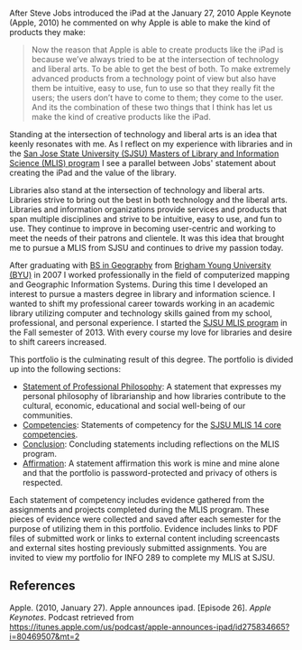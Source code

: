 After Steve Jobs introduced the iPad at the January 27, 2010 Apple Keynote (Apple, 2010) he commented on why Apple is able to make the kind of products they make:

> Now the reason that Apple is able to create products like the iPad is because we’ve always tried to be at the intersection of technology and liberal arts. To be able to get the best of both. To make extremely advanced products from a technology point of view but also have them be intuitive, easy to use, fun to use so that they really fit the users; the users don’t have to come to them; they come to the user. And its the combination of these two things that I think has let us make the kind of creative products like the iPad.

Standing at the intersection of technology and liberal arts is an idea that keenly resonates with me. As I reflect on my experience with libraries and in the [San Jose State University (SJSU) Masters of Library and Information Science (MLIS) program](http://ischool.sjsu.edu/programs/master-library-and-information-science-mlis) I see a parallel between Jobs' statement about creating the iPad and the value of the library. 

Libraries also stand at the intersection of technology and liberal arts. Libraries strive to bring out the best in both technology and the liberal arts. Libraries and information organizations provide services and products that span multiple disciplines and strive to be intuitive, easy to use, and fun to use. They continue to improve in becoming user-centric and working to meet the needs of their patrons and clientele. It was this idea that brought me to pursue a MLIS from SJSU and continues to drive my passion today. 

After graduating with [BS in Geography](https://geography.byu.edu) from [Brigham Young University (BYU)](https://byu.edu) in 2007 I worked professionally in the field of computerized mapping and Geographic Information Systems. During this time I developed an interest to pursue a masters degree in library and information science. I wanted to shift my professional career towards working in an academic library utilizing computer and technology skills gained from my school, professional, and personal experience. I started the [SJSU MLIS program](http://ischool.sjsu.edu/programs/master-library-and-information-science-mlis) in the Fall semester of 2013. With every course my love for libraries and desire to shift careers increased.

This portfolio is the culminating result of this degree. The portfolio is divided up into the following sections:

- [Statement of Professional Philosophy](https://mlisefolio.wordpress.com/philosophy/): A statement that expresses my personal philosophy of librarianship and how libraries contribute to the cultural, economic, educational and social well-being of our communities. 
- [Competencies](https://mlisefolio.wordpress.com/competencies/): Statements of competency for the [SJSU MLIS 14 core competencies](http://ischool.sjsu.edu/current-students/courses/core-competencies).
- [Conclusion](https://mlisefolio.wordpress.com/conclusion/): Concluding statements including reflections on the MLIS program. 
- [Affirmation](https://mlisefolio.wordpress.com/affirmation/): A statement affirmation this work is mine and mine alone and that the portfolio is password-protected and privacy of others is respected.

Each statement of competency includes evidence gathered from the assignments and projects completed during the MLIS program. These pieces of evidence were collected and saved after each semester for the purpose of utilizing them in this portfolio. Evidence includes links to PDF files of submitted work or links to external content including screencasts and external sites hosting previously submitted assignments. You are invited to view my portfolio for INFO 289 to complete my MLIS at SJSU.

## References

Apple. (2010, January 27). Apple announces ipad. [Episode 26]. *Apple Keynotes*. Podcast retrieved from <https://itunes.apple.com/us/podcast/apple-announces-ipad/id275834665?i=80469507&mt=2>
